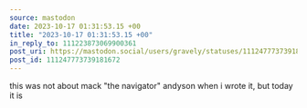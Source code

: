 ```yaml
---
source: mastodon
date: 2023-10-17 01:31:53.15 +00
title: "2023-10-17 01:31:53.15 +00"
in_reply_to: 111223873069900361
post_uri: https://mastodon.social/users/gravely/statuses/111247773739181672
post_id: 111247773739181672
---
```

this was not about mack "the navigator" andyson when i wrote it, but today it is


